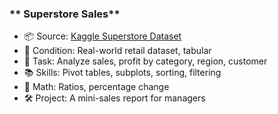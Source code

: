### ** Superstore Sales**
- 📦 Source: [Kaggle Superstore Dataset](https://www.kaggle.com/datasets/vivek468/superstore-dataset-final)
- 🏬 Condition: Real-world retail dataset, tabular
- 🎯 Task: Analyze sales, profit by category, region, customer
- 📚 Skills: Pivot tables, subplots, sorting, filtering
- 📐 Math: Ratios, percentage change
- 🛠️ Project: A mini-sales report for managers
